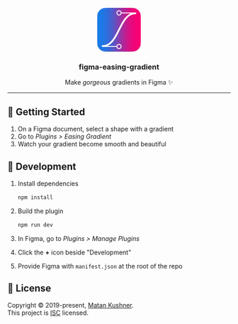 <p align="center"><img width="100" align="center" src="logo.png"/></p>
<h3 align="center">figma-easing-gradient</h3>
<p align="center">Make <i>gorgeous</i> gradients in Figma ✨</p>

---

## 🚀 Getting Started

1. On a Figma document, select a shape with a gradient
1. Go to _Plugins > Easing Gradient_
1. Watch your gradient become smooth and beautiful

## 🔧 Development

1. Install dependencies

   ```sh
   npm install
   ```

1. Build the plugin

   ```sh
   npm run dev
   ```

1. In Figma, go to _Plugins > Manage Plugins_
1. Click the **+** icon beside "Development"
1. Provide Figma with `manifest.json` at the root of the repo

## 📝 License

Copyright © 2019-present, [Matan Kushner](https://github.com/matchai).<br>
This project is [ISC](https://github.com/starship/starship/blob/master/LICENSE) licensed.

